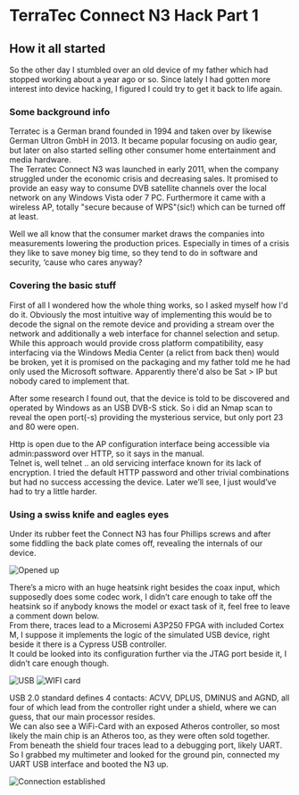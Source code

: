 # TerraTec Connect N3 Hack Part 1

## How it all started

So the other day I stumbled over an old device of my father which had stopped working about a year ago or so. Since lately I had gotten more interest into device hacking, I figured I could try to get it back to life again.

### Some background info

Terratec is a German brand founded in 1994 and taken over by likewise German Ultron GmbH in 2013. It became popular focusing on audio gear, but later on also started selling other consumer home entertainment and media hardware.  
The Terratec Connect N3 was launched in early 2011, when the company struggled under the economic crisis and decreasing sales. It promised to provide an easy way to consume DVB satellite channels over the local network on any Windows Vista oder 7 PC. Furthermore it came with a wireless AP, totally "secure because of WPS"(sic!) which can be turned off at least.

Well we all know that the consumer market draws the companies into measurements lowering the production prices. Especially in times of a crisis they like to save money big time, so they tend to do in software and security, ‘cause who cares anyway?

### Covering the basic stuff

First of all I wondered how the whole thing works, so I asked myself how I'd do it. Obviously the most intuitive way of implementing this would be to decode the signal on the remote device and providing a stream over the network and additionally a web interface for channel selection and setup.  While this approach would provide cross platform compatibility, easy interfacing via the Windows Media Center (a relict from back then) would be broken, yet it is promised on the packaging and my father told me he had only used the Microsoft software. Apparently there'd also be Sat > IP but nobody cared to implement that.

After some research I found out, that the device is told to be discovered and operated by Windows as an USB DVB-S stick. So i did an Nmap scan to reveal the open port(-s) providing the mysterious service, but only port 23 and 80 were open.

Http is open due to the AP configuration interface being accessible via admin:password over HTTP, so it says in the manual.  
Telnet is, well telnet .. an old servicing interface known for its lack of encryption. I tried the default HTTP password and other trivial combinations but had no success accessing the device. Later we’ll see, I just would’ve had to try a little harder.

### Using a swiss knife and eagles eyes

Under its rubber feet the Connect N3 has four Phillips screws and after some fiddling the back plate comes off, revealing the internals of our device.

![Opened up](images/IMG_0786.JPG)

There’s a micro with an huge heatsink right besides the coax input, which supposedly does some codec work, I didn’t care enough to take off the heatsink so if anybody knows the model or exact task of it, feel free to leave a comment down below.  
From there, traces lead to a Microsemi A3P250 FPGA with included Cortex M, I suppose it implements the logic of the simulated USB device, right beside it there is a Cypress USB controller.  
It could be looked into its configuration further via the JTAG port beside it, I didn’t care enough though.

![USB](images/IMG_0777.JPG) ![WIFI card](images/IMG_0778.JPG)

USB 2.0 standard defines 4 contacts: ACVV, DPLUS, DMINUS and AGND, all four of which lead from the controller right under a shield, where we can guess, that our main processor resides.  
We can also see a WiFi-Card with an exposed Atheros controller, so most likely the main chip is an Atheros too, as they were often sold together.  
From beneath the shield four traces lead to a debugging port, likely UART. So I grabbed my multimeter and looked for the ground pin, connected my UART USB interface and booted the N3 up.

![Connection established](images/IMG_0782.JPG)
